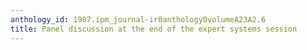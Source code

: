 ```yaml
---
anthology_id: 1987.ipm_journal-ir0anthology0volumeA23A2.6
title: Panel discussion at the end of the expert systems session
---
```

